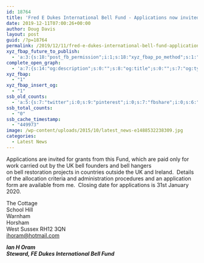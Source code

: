 ```yaml
---
id: 18764
title: 'Fred E Dukes International Bell Fund - Applications now invited'
date: 2019-12-11T07:00:26+00:00
author: Doug Davis
layout: post
guid: /?p=18764
permalink: /2019/12/11/fred-e-dukes-international-bell-fund-applications-now-invited/
xyz_fbap_future_to_publish:
  - 'a:3:{s:18:"post_fb_permission";i:1;s:18:"xyz_fbap_po_method";s:1:"2";s:16:"xyz_fbap_message";s:62:"News item added to the CCCBR website: {POST_TITLE} {PERMALINK}";}'
complete_open_graph:
  - 'a:7:{s:14:"og:description";s:0:"";s:8:"og:title";s:0:"";s:7:"og:type";s:0:"";s:12:"twitter:card";s:7:"summary";s:15:"twitter:creator";s:0:"";s:19:"twitter:description";s:0:"";s:8:"og:image";s:4:"1802";}'
xyz_fbap:
  - "1"
xyz_fbap_insert_og:
  - "1"
ssb_old_counts:
  - 'a:5:{s:7:"twitter";i:0;s:9:"pinterest";i:0;s:7:"fbshare";i:0;s:6:"reddit";i:0;s:6:"tumblr";N;}'
ssb_total_counts:
  - "0"
ssb_cache_timestamp:
  - "449973"
image: /wp-content/uploads/2015/10/latest_news-e1488532238309.jpg
categories:
  - Latest News
---
```

Applications are invited for grants from this Fund, which are paid only for work carried out by the UK bell founders and bell hangers  
on bell restoration projects in countries outside the UK and Ireland.  Details of the allocation criteria and administration procedures and an application form are available from me.  Closing date for applications is 31st January 2020.

The Cottage  
School Hill  
Warnham  
Horsham  
West Sussex RH12 3QN  
<ihoram@hotmail.com>

**_Ian H Oram_**  
**_Steward, FE Dukes International Bell Fund_**
